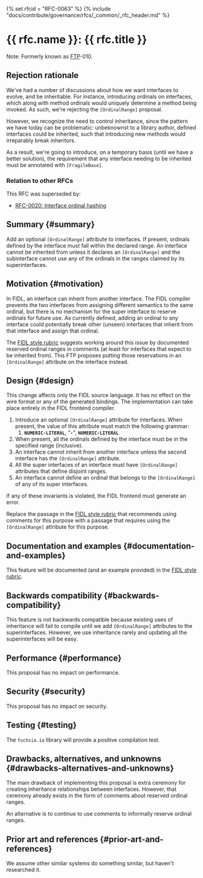 {% set rfcid = "RFC-0063" %}
{% include "docs/contribute/governance/rfcs/_common/_rfc_header.md" %}
# {{ rfc.name }}: {{ rfc.title }}
<!-- SET the `rfcid` VAR ABOVE. DO NOT EDIT ANYTHING ELSE ABOVE THIS LINE. -->

Note: Formerly known as [FTP](../deprecated-ftp-process.md)-010.

## Rejection rationale

We've had a number of discussions about how we want interfaces to evolve,
and be inheritable.
For instance, introducing ordinals on interfaces, which along with method
ordinals would uniquely determine a method being invoked.
As such, we're rejecting the `[OrdinalRange]` proposal.

However, we recognize the need to control inheritance, since the pattern
we have today can be problematic: unbeknownst to a library author,
defined interfaces could be inherited, such that introducing new methods
would irreparably break inheritors.

As a result, we're going to introduce, on a temporary basis (until we have
a better solution), the requirement that any interface needing to be
inherited must be annotated with `[FragileBase]`.

### Relation to other RFCs

This RFC was superseded by:

* [RFC-0020: Interface ordinal hashing](0020_interface_ordinal_hashing.md)

## Summary {#summary}

Add an optional `[OrdinalRange]` attribute to interfaces.
If present, ordinals defined by the interface must fall within the
declared range.
An interface cannot be inherited from unless it declares an
`[OrdinalRange]` and the subinterface cannot use any of the ordinals
in the ranges claimed by its superinterfaces.

## Motivation {#motivation}

In FIDL, an interface can inherit from another interface.
The FIDL compiler prevents the two interfaces from assigning different
semantics to the same ordinal, but there is no mechanism for the super
interface to reserve ordinals for future use.
As currently defined, adding an ordinal to any interface could potentially
break other (unseen) interfaces that inherit from that interface and assign
that ordinal.

The [FIDL style rubric][fidl-style] suggests working around this
issue by documented reserved ordinal ranges in comments (at least for
interfaces that expect to be inherited from).
This FTP proposes putting those reservations in an `[OrdinalRange]` attribute
on the interface instead.

## Design {#design}

This change affects only the FIDL source language.
It has no effect on the wire format or any of the generated bindings.
The implementation can take place entirely in the FIDL frontend compiler.

1. Introduce an optional `[OrdinalRange]` attribute for interfaces.
   When present, the value of this attribute must match the following grammar:
    1. **`NUMERIC-LITERAL`**, "**`-`**", **`NUMERIC-LITERAL`**
2. When present, all the ordinals defined by the interface must be in the
   specified range (inclusive).
3. An interface cannot inherit from another interface unless the second
   interface has the `[OrdinalRange]` attribute.
4. All the super interfaces of an interface must have `[OrdinalRange]`
   attributes that define disjoint ranges.
5. An interface cannot define an ordinal that belongs to the
   `[OrdinalRange]` of any of its super interfaces.

If any of these invariants is violated, the FIDL frontend must generate an
error.

Replace the passage in the [FIDL style rubric][fidl-style] that
recommends using comments for this purpose with a passage that requires
using the `[OrdinalRange]` attribute for this purpose.

## Documentation and examples {#documentation-and-examples}

This feature will be documented (and an example provided) in the [FIDL style
rubric][fidl-style].

## Backwards compatibility {#backwards-compatibility}

This feature is not backwards compatible because existing uses of
inheritance will fail to compile until we add `[OrdinalRange]` attributes
to the superinterfaces.
However, we use inheritance rarely and updating all the superinterfaces
will be easy.

## Performance {#performance}

This proposal has no impact on performance.

## Security {#security}

This proposal has no impact on security.

## Testing {#testing}

The `fuchsia.io` library will provide a positive compilation test.

## Drawbacks, alternatives, and unknowns {#drawbacks-alternatives-and-unknowns}

The main drawback of implementing this proposal is extra ceremony for
creating inheritance relationships between interfaces.
However, that ceremony already exists in the form of comments about
reserved ordinal ranges.

An alternative is to continue to use comments to informally reserve
ordinal ranges.

## Prior art and references {#prior-art-and-references}

We assume other similar systems do something similar, but haven't
researched it.

<!-- xrefs -->
[fidl-style]: development/languages/fidl/guides/style.md
